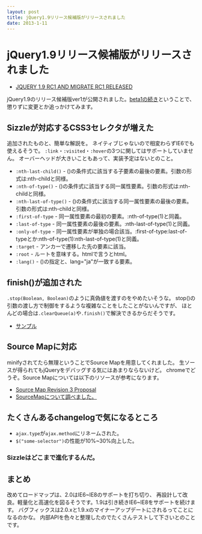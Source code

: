 ```yaml
---
layout: post
title: jQuery1.9リリース候補版がリリースされました
date: 2013-1-11
---
```


# jQuery1.9リリース候補版がリリースされました

- [JQUERY 1.9 RC1 AND MIGRATE RC1 RELEASED](http://blog.jquery.com/2013/01/09/jquery-1-9-rc1-and-migrate-rc1-released/)

jQuery1.9のリリース候補版ver1が公開されました。[beta1の続き](/posts/2012/jQuery-1-9.html)ということで、懲りずに変更とか追っかけてみます。

## Sizzleが対応するCSS3セレクタが増えた

追加されたものと、簡単な解説を。
ネイティブじゃないので相変わらずIE6でも使えるそうで。
`:link`・`:visited`・`:hover`の3つに関してはサポートしていません。
オーバーヘッドが大きいこともあって、実装予定はないとのこと。

- `:nth-last-child()` - ()の条件式に該当する子要素の最後の要素。引数の形式は:nth-childと同様。
- `:nth-of-type()` - ()の条件式に該当する同一属性要素。引数の形式は:nth-childと同様。
- `:nth-last-of-type()` - ()の条件式に該当する同一属性要素の最後の要素。引数の形式は:nth-childと同様。
- `:first-of-type` - 同一属性要素の最初の要素。:nth-of-type(1)と同義。
- `:last-of-type` - 同一属性要素の最後の要素。:nth-last-of-type(1)と同義。
- `:only-of-type` - 同一属性要素が単独の場合該当。:first-of-type:last-of-typeとか:nth-of-type(1):nth-last-of-type(1)と同義。
- `:target` - アンカーで遷移した先の要素に該当。
- `:root` - ルートを意味する。htmlで言うとhtml。
- `:lang()` - ()の指定と、lang="ja"が一致する要素。

## finish()が追加された

`.stop(Boolean, Boolean)`のように真偽値を渡すのをやめたいそうな。
stop()の引数の渡し方で制御をするような複雑なことをしたことがないんですが、
ほとんどの場合は`.clearQueue(a)`や`.finish()`で解決できるからだそうです。

- [サンプル](http://jsfiddle.net/dmethvin/AFGgJ/)

## Source Mapに対応

minifyされてたら無理ということでSource Mapを用意してくれました。
生ソースが得られてもjQueryをデバッグする気にはあまりならないけど。
chromeでどうぞ。Source Mapについては以下のリソースが参考になります。

- [Source Map Revision 3 Proposal](https://docs.google.com/document/d/1U1RGAehQwRypUTovF1KRlpiOFze0b-_2gc6fAH0KY0k/edit?pli=1#heading=h.9ppdoan5f016)
- [SourceMapについて調べました。](http://maruta.be/intfloat_staff/144)

## たくさんあるchangelogで気になるところ

- `ajax.type`が`ajax.method`にリネームされた。
- `$("some-selector")`の性能が10%~30%向上した。

### Sizzleはどこまで進化するんだ。

## まとめ

改めてロードマップは、2.0はIE6~IE8のサポートを打ち切り、
再設計して改良。軽量化と高速化を図るそうです。1.9は引き続きIE6~IE8をサポートを続けます。
バグフィックスは2.0.xと1.9.xのマイナーアップデートにされるってことになるのかな。
内部APIを色々と整理したのでたくさんテストして下さいとのことです。
